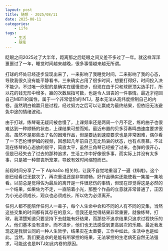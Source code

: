 ```yaml
---
layout: post
title: 随想 - 2025/08/11
date: 2025-08-11
categories:
    - Life
tags:
    - 生活
    - 随笔
---
```


眨眼之间2025过了大半年，距离那之后眨眼之间又差不多过了一年。就这样浑浑噩噩过了一年，睡觉时间越来越晚，很多事情越来越无所谓。

打球的坏处已经逐步显现出来了，一来影响了我睡觉时间，二来影响了我的心态，导致我很久没有能平静看书，三来确实占用了很多时间，想要打得好，时间投入决不能少。不过唯一欣慰的是确实在缓慢进步，但现在由于只和球房顶尖选手打，所以花的钱无形中增多，赢的次数屈指可数，也是令人沮丧的一件事情。最近才挖回自己MBTI的属性，属于一个非常低阶的INTJ，基本无法从高纬度控制自己的内卷。虽然明白输赢只是过程，经过努力之后可以让赢成为最终结果，但依旧无法避免中途的情绪波动。

由于打球，练琴毫无疑问被怠慢了，上课频率还是两周一个月不定，练的曲子也很难达到一种顺畅的状态，上课结果可想而知。最近布置的贝多芬奏鸣曲速度要求很高，虽然不是那些出了名的困难作品，但是要达到速度要求也是非常困难，偶尔看了一下巴伦博伊姆的视频，回想起几年前自己无比热衷的状态，也有点羡慕。不过现在练琴的心态放的很平，简直太平，虽然三角琴已经搬了过来，也弹的很开心，但是已经失去了过去的那种追求，生活工作中好像很多事，而实际上并没有太多事，只是被一种颓丧所笼罩，导致有效时间缩短而已。

前段时间分享了一下 AlphaGo 相关的，让我不自觉地重温了一遍《棋魂》。这个剧已经看过无数次了，再次重温还是非常顺畅，好作品确实还能使我一集接一集地看。以前总是觉得佐为最后的离开是一件很悲伤的事情，但现在却觉得这是必然的一个结果，如果佐为不走，一直陪着小光，那整个作品的立意就非常普通了，正因为小光必须成长，观众也必须成长，所以佐为必须离开。

任何人都不能陪伴任何人一辈子，每个人生命中会和不同的人有不同的交集，当然这些交集的时间都有其存在的意义，但我还是觉得结果非常重要，就像练琴，打球，我清楚知道只要坚持下去就能有好结果，而那些不追求结果只追求过程快乐的人，他们基本没有进步。而不进步，他们也无法感受到更高层次的乐趣。最近我发现这是我很认同的一种人生哲学，结果实在太重要，工作中如此，生活中也是如此。当然，我们要追求的是能有所掌控的结果，无法掌控的生老病死自然无法强求，可能这也是INTJ如此内卷的原因。